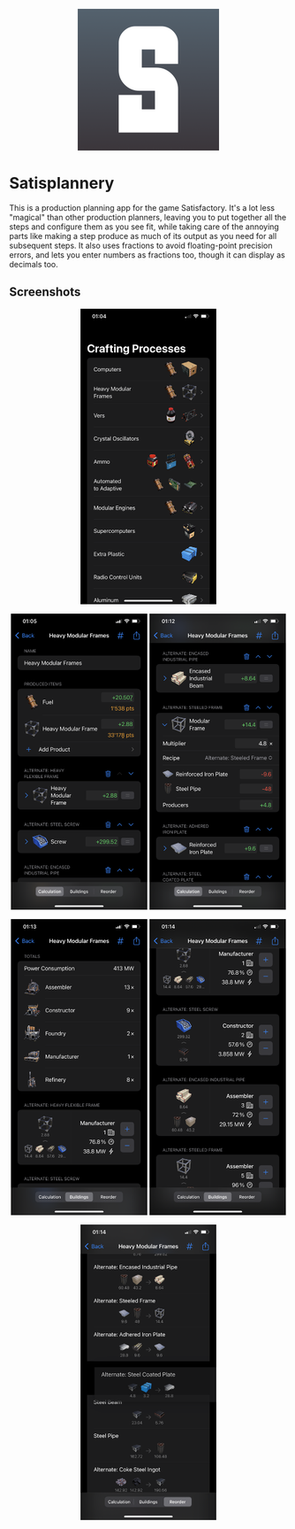 <p align="center">
  <img src="Resources/Icon.png" alt="Icon" width=256 />
</p>

# Satisplannery

This is a production planning app for the game Satisfactory. It's a lot less "magical" than other production planners, leaving you to put together all the steps and configure them as you see fit, while taking care of the annoying parts like making a step produce as much of its output as you need for all subsequent steps. It also uses fractions to avoid floating-point precision errors, and lets you enter numbers as fractions too, though it can display as decimals too.

## Screenshots

<p align=center>
  <img width="49%" src="Resources/Readme/overview.png" />
</p>

<p align=center>
  <img width="49%" src="Resources/Readme/calc1.png" />
  <img width="49%" src="Resources/Readme/calc2.png" />
</p>

<p align=center>
  <img width="49%" src="Resources/Readme/build1.png" />
  <img width="49%" src="Resources/Readme/build2.png" />
</p>

<p align=center>
  <img width="49%" src="Resources/Readme/reorder.png" />
</p>
